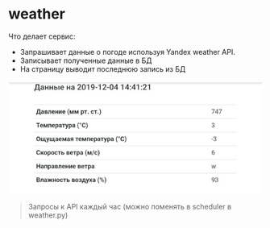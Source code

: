 # weather
Что делает сервис:
* Запрашивает данные о погоде используя Yandex weather API.
* Записывает полученные данные в БД
* На страницу выводит последнюю запись из БД

<img src="https://github.com/mirisu2/weather/blob/master/static/bcd321da-ec87-44b5-9880-e43115f4151a.jpeg" width='540'>

> Запросы к API каждый час (можно поменять в scheduler в weather.py)